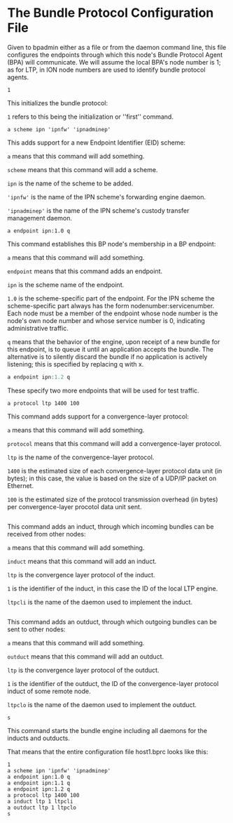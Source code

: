 # The Bundle Protocol Configuration File

Given to bpadmin either as a file or from the daemon command line, this file configures the endpoints through which this node's Bundle Protocol Agent (BPA) will communicate. We will assume the local BPA's node number is 1; as for LTP, in ION node numbers are used to identify bundle protocol agents.

````1````

This initializes the bundle protocol:

`1` refers to this being the initialization or ''first'' command.

````a scheme ipn 'ipnfw' 'ipnadminep'````

This adds support for a new Endpoint Identifier (EID) scheme:

`a` means that this command will add something.

`scheme` means that this command will add a scheme.

`ipn` is the name of the scheme to be added.

`'ipnfw'` is the name of the IPN scheme's forwarding engine daemon.

`'ipnadminep'` is the name of the IPN scheme's custody transfer management daemon.


````a endpoint ipn:1.0 q````

This command establishes this BP node's membership in a BP endpoint:

`a` means that this command will add something.

`endpoint` means that this command adds an endpoint.

`ipn` is the scheme name of the endpoint.

`1.0` is the scheme-specific part of the endpoint. For the IPN scheme the scheme-specific part always has the form nodenumber:servicenumber. Each node must be a member of the endpoint whose node number is the node's own node number and whose service number is 0, indicating administrative traffic.

`q` means that the behavior of the engine, upon receipt of a new bundle for this endpoint, is to queue it until an application accepts the bundle. The alternative is to silently discard the bundle if no application is actively listening; this is specified by replacing q with x.


````a endpoint ipn:1.1 q
a endpoint ipn:1.2 q
````

These specify two more endpoints that will be used for test traffic.

````a protocol ltp 1400 100````

This command adds support for a convergence-layer protocol:

`a` means that this command will add something.

`protocol` means that this command will add a convergence-layer protocol.

`ltp` is the name of the convergence-layer protocol.

`1400` is the estimated size of each convergence-layer protocol data unit (in bytes); in this case, the value is based on the size of a UDP/IP packet on Ethernet.

`100` is the estimated size of the protocol transmission overhead (in bytes) per convergence-layer procotol data unit sent.


````a induct ltp 1 ltpcli
````
This command adds an induct, through which incoming bundles can be received from other nodes:

`a` means that this command will add something.

`induct` means that this command will add an induct.

`ltp` is the convergence layer protocol of the induct.

`1` is the identifier of the induct, in this case the ID of the local LTP engine.

`ltpcli` is the name of the daemon used to implement the induct.


````a outduct ltp 1 ltpclo
````
This command adds an outduct, through which outgoing bundles can be sent to other nodes:

`a` means that this command will add something.

`outduct` means that this command will add an outduct.

`ltp` is the convergence layer protocol of the outduct.

`1` is the identifier of the outduct, the ID of the convergence-layer protocol induct of some remote node. 

`ltpclo` is the name of the daemon used to implement the outduct.

````s````

This command starts the bundle engine including all daemons for the inducts and outducts.

That means that the entire configuration file host1.bprc looks like this:
````
1
a scheme ipn 'ipnfw' 'ipnadminep'
a endpoint ipn:1.0 q
a endpoint ipn:1.1 q
a endpoint ipn:1.2 q
a protocol ltp 1400 100
a induct ltp 1 ltpcli
a outduct ltp 1 ltpclo
s
````
